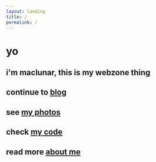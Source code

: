 ```yaml
---
layout: landing
title: /
permalink: /
---
```

# yo
## i'm maclunar, this is my webzone thing
## continue to [blog](/blog)
## see <a href="http://maclunar.tumblr.com/search/photography" target="_blank">my photos</a>
## check <a href="https://github.com/maclunar" target="_blank">my code</a>
## read more [about me](/about)

